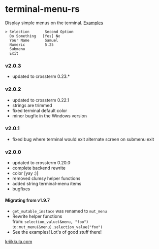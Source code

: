 # terminal-menu-rs
Display simple menus on the terminal.
[Examples](https://gitlab.com/xamn/terminal-menu-rs/tree/master/examples)
```
> Selection       Second Option
  Do Something   [Yes] No
  Your Name       Samuel          
  Numeric         5.25
  Submenu    
  Exit     
```
### v2.0.3
- updated to crossterm 0.23.*

### v2.0.2
- updated to crossterm 0.22.1
- strings are trimmed
- fixed terminal default color
- minor bugfix in the Windows version

### v2.0.1
- fixed bug where terminal would exit alternate screen on submenu exit

### v2.0.0

- updated to crossterm 0.20.0
- complete backend rewrite
- color [yay :)]
- removed clumsy helper functions
- added string terminal-menu items
- bugfixes

#### Migrating from v1.9.7
- `get_mutable_instace` was renamed to `mut_menu`
- Rewrite helper functions  
from: `selection_value(&menu, "foo")`  
to: `mut_menu(&menu).selection_value("foo")`
- See the examples! Lot's of good stuff there!

[kriikkula.com](https://kriikkula.com/)

